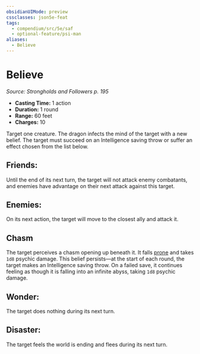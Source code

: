 ```yaml
---
obsidianUIMode: preview
cssclasses: json5e-feat
tags:
  - compendium/src/5e/saf
  - optional-feature/psi-man
aliases:
  - Believe
---
```

# Believe
*Source: Strongholds and Followers p. 195*  

- **Casting Time:** 1 action  
- **Duration:** 1 round  
- **Range:** 60 feet  
- **Charges:** 10  

Target one creature. The dragon infects the mind of the target with a new belief. The target must succeed on an Intelligence saving throw or suffer an effect chosen from the list below.

## Friends:

Until the end of its next turn, the target will not attack enemy combatants, and enemies have advantage on their next attack against this target.

## Enemies:

On its next action, the target will move to the closest ally and attack it.

## Chasm

The target perceives a chasm opening up beneath it. It falls [prone](2-Mechanics/CLI/rules/conditions.md#prone) and takes `1d8` psychic damage. This belief persists—at the start of each round, the target makes an Intelligence saving throw. On a failed save, it continues feeling as though it is falling into an infinite abyss, taking `1d8` psychic damage.

## Wonder:

The target does nothing during its next turn.

## Disaster:

The target feels the world is ending and flees during its next turn.